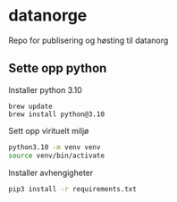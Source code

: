 # datanorge
Repo for publisering og høsting til datanorg


## Sette opp python
Installer python 3.10
```shell
brew update
brew install python@3.10
```

Sett opp virituelt miljø
```sh
python3.10 -m venv venv
source venv/bin/activate
```

Installer avhengigheter
```sh
pip3 install -r requirements.txt
```

